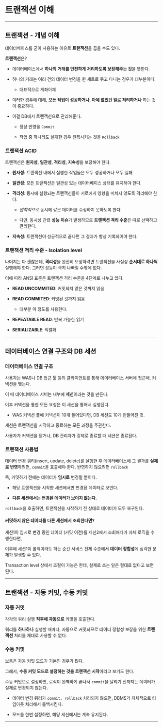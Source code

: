 # 트랜잭션 이해

---

## 트랜잭션 - 개념 이해

데이터베이스를 굳이 사용하는 이유로 **트랜잭션**을 꼽을 수도 있다.

**트랜잭션**은?

- 데이터베이스에서 **하나의 거래를 안전하게 처리하도록 보장해주는 것**을 뜻한다.

- 하나의 거래는 여러 건의 데이터 변경을 한 세트로 묶고 다니는 경우가 대부분이다.
  
  - 대표적으로 계좌이체

- 이러한 경우에 대해, **모든 작업이 성공하거나, 아예 없었던 일로 처리하거나** 하는 것이 중요하다.

- 이걸 DB에서 트랜잭션으로 관리해준다.
  
  - 정상 반영을 `Commit`
  
  - 작업 중 하나라도 실패한 경우 원복시키는 것을 `Rollback`

### 트랜잭션 ACID

트랜잭션은 **원자성, 일관성, 격리성, 지속성**을 보장해야 한다.

- **원자성**: 트랜잭션 내에서 실행한 작업들은 모두 성공하거나 모두 실패

- **일관성**: 모든 트랜잭션은 일관성 있는 데이터베이스 상태를 유지해야 한다.

- **격리성**: 동시에 실행되는 트랜잭션들이 서로에게 영향을 미치지 않도록 격리해야 한다.
  
  - *원칙적으로* 동시에 같은 데이터를 수정하지 못하도록 한다.
  
  - 다만, 동시성 관련 **성능 이슈**가 발생하므로 **트랜잭션 격리 수준**은 따로 선택하고 관리한다.

- **지속성**: 트랜잭션이 성공적으로 끝나면 그 결과가 항상 기록되어야 한다.

### 트랜잭션 격리 수준 - Isolation level

나머지는 다 괜찮은데, **격리성**을 완전히 보장하려면 트랜잭션을 사실상 **순서대로 하나씩** 실행해야 한다. 그러면 성능이 극히 나빠질 수밖에 없다.

이에 따라 ANSI 표준은 트랜잭션 격리 수준을 4단계로 나누고 있다.

- **READ UNCOMMITED**: 커밋되지 않은 것까지 읽음

- **READ COMMITED**: 커밋된 것까지 읽음
  
  - 대부분 이 정도를 사용한다.

- **REPEATABLE READ**: 반복 가능한 읽기

- **SERIALIZABLE**: 직렬화

---

## 데이터베이스 연결 구조와 DB 세션

### 데이터베이스 연결 구조

사용자는 WAS나 DB 접근 툴 등의 클라이언트를 통해 데이터베이스 서버에 접근해, 커넥션을 맺는다.

이 때 데이터베이스 서버는 내부에 **세션**이라는 것을 만든다.

이후 커넥션을 통한 모든 요청은 이 세션을 통해서 실행된다.

- WAS 커넥션 풀에 커넥션이 10개 들어있다면, DB 세션도 10개 만들어진 것.

세션은 트랜잭션을 시작하고 종료하는 모든 과정을 주관한다.

사용자가 커넥션을 닫거나, DB 관리자가 강제로 종료할 때 세션은 종료된다.

### 트랜잭션 사용법

데이터 변경 쿼리(insert, update, delete)를 실행한 후 데이터베이스에 그 결과를 **실제로 반영**하려면, `commit`을 호출해야 한다. 반영하지 않으려면 `rollback`

즉, 커밋하기 전에는 데이터가 **임시로** 변경될 뿐이다.

- 해당 트랜잭션을 시작한 세션에서만 변경된 데이터로 보인다.

- **다른 세션에서는 변경된 데이터가 보이지 않는다.**

`rollback`을 호출하면, 트랜잭션을 시작하기 전 상태로 데이터가 모두 복구된다.

#### 커밋하지 않은 데이터를 다른 세션에서 조회한다면?

세션1이 임시로 변경 중인 데이터 (커밋 이전)를 세션2에서 조회해다가 자체 로직을 수행한다면,

이후에 세션1이 롤백이라도 하는 순간 서비스 전체 수준에서 **데이터 정합성**에 심각한 문제가 발생할 수 있다.

Transaction level 상에서 조절이 가능은 한데, 실제로 쓰는 일은 절대로 없다고 보면 된다.

---

## 트랜잭션 - 자동 커밋, 수동 커밋

### 자동 커밋

각각의 쿼리 실행 **직후에 자동으로** 커밋을 호출한다.

쿼리를 **하나하나** 실행할 때마다, 자동으로 커밋되므로 데이터 정합성 보장을 위한 **트랜잭션** 처리를 제대로 사용할 수 없다.

### 수동 커밋

보통은 자동 커밋 모드가 기본인 경우가 많다.

그래서, **수동 커밋 모드로 설정하는 것을 트랜잭션 시작**이라고 보기도 한다.

수동 커밋으로 설정하면, 로직이 완벽하게 끝나서 `commit`을 날리기 전까지는 데이터가 실제로 변경되지 않는다.

- 데이터 변경 쿼리가 `commit, rollback` 처리되지 않으면, DBMS가 자체적으로 타임아웃 처리해서 롤백시킨다.

- 모드를 한번 설정하면, 해당 세션에서는 계속 유지된다.

---


